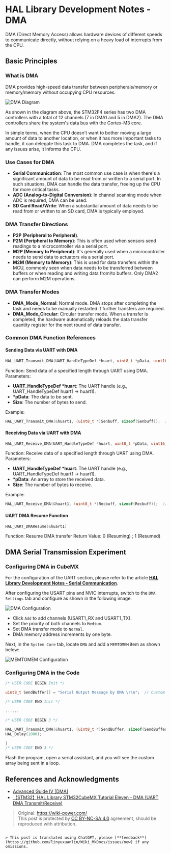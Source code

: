 # HAL Library Development Notes - DMA

DMA (Direct Memory Access) allows hardware devices of different speeds to communicate directly, without relying on a heavy load of interrupts from the CPU.

## Basic Principles

### What is DMA

DMA provides high-speed data transfer between peripherals/memory or memory/memory without occupying CPU resources.

![DMA Diagram](https://media.wiki-power.com/img/20210404153423.png)

As shown in the diagram above, the STM32F4 series has two DMA controllers with a total of 12 channels (7 in DMA1 and 5 in DMA2). The DMA controllers share the system's data bus with the Cortex-M3 core.

In simple terms, when the CPU doesn't want to bother moving a large amount of data to another location, or when it has more important tasks to handle, it can delegate this task to DMA. DMA completes the task, and if any issues arise, it informs the CPU.

### Use Cases for DMA

- **Serial Communication**: The most common use case is when there's a significant amount of data to be read from or written to a serial port. In such situations, DMA can handle the data transfer, freeing up the CPU for more critical tasks.
- **ADC (Analog-to-Digital Conversion)**: In channel scanning mode when ADC is required, DMA can be used.
- **SD Card Read/Write**: When a substantial amount of data needs to be read from or written to an SD card, DMA is typically employed.

### DMA Transfer Directions

- **P2P (Peripheral to Peripheral)**.
- **P2M (Peripheral to Memory)**: This is often used when sensors send readings to a microcontroller via a serial port.
- **M2P (Memory to Peripheral)**: It's generally used when a microcontroller needs to send data to actuators via a serial port.
- **M2M (Memory to Memory)**: This is used for data transfers within the MCU, commonly seen when data needs to be transferred between buffers or when reading and writing data from/to buffers. Only DMA2 can perform M2M operations.

### DMA Transfer Modes

- **DMA_Mode_Normal**: Normal mode. DMA stops after completing the task and needs to be manually restarted if further transfers are required.
- **DMA_Mode_Circular**: Circular transfer mode. When a transfer is completed, the hardware automatically reloads the data transfer quantity register for the next round of data transfer.

### Common DMA Function References

#### Sending Data via UART with DMA

```c
HAL_UART_Transmit_DMA(UART_HandleTypeDef *huart, uint8_t *pData, uint16_t Size)
```

Function: Send data of a specified length through UART using DMA.  
Parameters:

- **UART_HandleTypeDef \*huart**: The UART handle (e.g., UART_HandleTypeDef huart1 -> huart1).
- **\*pData**: The data to be sent.
- **Size**: The number of bytes to send.

Example:

```c
HAL_UART_Transmit_DMA(&huart1, (uint8_t *)Senbuff, sizeof(Senbuff));  // Send the Senbuff array via UART
```

#### Receiving Data via UART with DMA

```c
HAL_UART_Receive_DMA(UART_HandleTypeDef *huart, uint8_t *pData, uint16_t Size)
```

Function: Receive data of a specified length through UART using DMA.  
Parameters:

- **UART_HandleTypeDef \*huart**: The UART handle (e.g., UART_HandleTypeDef huart1 -> huart1).
- **\*pData**: An array to store the received data.
- **Size**: The number of bytes to receive.

Example:

```c
HAL_UART_Receive_DMA(&huart1, (uint8_t *)Recbuff, sizeof(Recbuff));  // Receive data via UART and store it in the Recbuff array
```

#### UART DMA Resume Function

```c
HAL_UART_DMAResume(&huart1)
```

Function: Resume DMA transfer
Return Value: 0 (Resuming) ; 1 (Resumed)

## DMA Serial Transmission Experiment

### Configuring DMA in CubeMX

For the configuration of the UART section, please refer to the article [**HAL Library Development Notes - Serial Communication**](https://wiki-power.com/en/HAL%E5%BA%93%E5%BC%80%E5%8F%91%E7%AC%94%E8%AE%B0-%E4%B8%B2%E5%8F%A3%E9%80%9A%E4%BF%A1).

After configuring the USART pins and NVIC interrupts, switch to the `DMA Settings` tab and configure as shown in the following image:

![DMA Configuration](https://media.wiki-power.com/img/20210404165541.png)

- Click `Add` to add channels (USART1_RX and USART1_TX).
- Set the priority of both channels to `Medium`.
- Set DMA transfer mode to `Normal`.
- DMA memory address increments by one byte.

Next, in the `System Core` tab, locate `DMA` and add a `MEMTOMEM` item as shown below:

![MEMTOMEM Configuration](https://media.wiki-power.com/img/20210404170002.png)

### Configuring DMA in the Code

```c title="main.c"
/* USER CODE BEGIN Init */

uint8_t SendBuffer[] = "Serial Output Message by DMA \r\n";  // Custom string to be sent

/* USER CODE END Init */

......

/* USER CODE BEGIN 3 */

HAL_UART_Transmit_DMA(&huart1, (uint8_t *)SendBuffer, sizeof(SendBuffer));
HAL_Delay(1000);

}
/* USER CODE END 3 */
```

Flash the program, open a serial assistant, and you will see the custom array being sent in a loop.

## References and Acknowledgments

- [Advanced Guide IV [DMA]](https://alchemicronin.github.io/posts/90d72de/#4-0-%E7%BB%83%E4%B9%A0%E9%A1%B9%E7%9B%AE)
- [【STM32】HAL Library STM32CubeMX Tutorial Eleven - DMA (UART DMA Transmit/Receive)](https://blog.csdn.net/as480133937/article/details/104827639)

> Original: <https://wiki-power.com/>  
> This post is protected by [CC BY-NC-SA 4.0](https://creativecommons.org/licenses/by/4.0/deed.en) agreement, should be reproduced with attribution.

```

> This post is translated using ChatGPT, please [**feedback**](https://github.com/linyuxuanlin/Wiki_MkDocs/issues/new) if any omissions.
```
